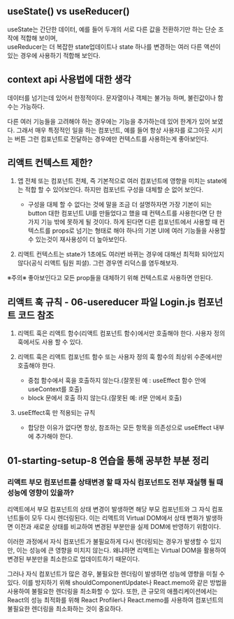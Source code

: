 ## useState() vs useReducer()

useState는 간단한 데이터, 예를 들어 두개의 서로 다른 값을 전환하기만 하는 단순 조작에 적합해 보이며,<br>
useReducer는 더 복잡한 state업데이트나 state 하나를 변경하는 여러 다른 액션이 있는 경우에 사용하기 적합해 보인다.

## context api 사용법에 대한 생각

데이터를 넘기는데 있어서 한정적이다. 문자열이나 객체는 불가능 하며, 불린값이나 함수는 가능하다.

다른 여러 기능들을 고려해야 하는 경우에는 기능을 추가하는데 있어 한계가 있어 보였다. 그래서 매우 특정적인 일을 하는 컴포넌트, 예를 들어 항상 사용자를 로그아웃 시키는 버튼 그런 컴포넌트로 전달하는 경우에만 컨텍스트를 사용하는게 좋아보인다.

## 리액트 컨텍스트 제한?

1.  앱 전체 또는 컴포넌트 전체, 즉 기본적으로 여러 컴포넌트에 영향을 미치는 state에는 적합 할 수 있어보인다. 하지만 컴포넌트 구성을 대체할 순 없어 보인다.

    -   구성을 대체 할 수 없다는 것에 말을 조금 더 설명하자면 가장 기본이 되는 button 대한 컴포넌트 UI를 만들었다고 했을 떄 컨텍스트를 사용한다면 단 한가지 기능 밖에 못하게 될 것이다. 하게 된다면 다른 컴포넌트에서 사용할 때 컨텍스트를 props로 넘기는 형태로 해야 하나의 기본 UI에 여러 기능들을 사용할 수 있는것이 재사용성이 더 높아보인다.

2.  리액트 컨텍스트는 state가 1초에도 여러번 바뀌는 경우에 대해선 최적화 되어있지 않다(공식 리액트 팀원 피셜). 그런 경우엔 리덕스를 염두해보자.

※주의※ 좋아보인다고 모든 prop들을 대체하기 위해 컨텍스트로 사용하면 안된다.

## 리액트 훅 규칙 - 06-usereducer 파일 Login.js 컴포넌트 코드 참조

1. 리액트 훅은 리액트 함수(리액트 컴포넌트 함수)에서만 호출해야 한다. 사용자 정의 훅에서도 사용 할 수 있다.

2. 리액트 훅은 리액트 컴포넌트 함수 또는 사용자 정의 훅 함수의 최상위 수준에서만 호출해야 한다.

    - 중첩 함수에서 훅을 호출하지 않는다.(잘못된 예 : useEffect 함수 안에 useContext를 호출)
    - block 문에서 호출 하지 않는다.(잘못된 예: if문 안에서 호출)

3. useEffect훅 만 적용되는 규칙
    - 합당한 이유가 없다면 항상, 참조하는 모든 항목을 의존성으로 useEffect 내부에 추가해야 한다.

## 01-starting-setup-8 연습을 통해 공부한 부분 정리

### 리액트 부모 컴포넌트를 상태변경 할 때 자식 컴포넌트도 전부 재실행 될 때 성능에 영향이 있을까?

리액트에서 부모 컴포넌트의 상태 변경이 발생하면 해당 부모 컴포넌트와 그 자식 컴포넌트들이 모두 다시 렌더링된다. 이는 리액트의 Virtual DOM에서 상태 변화가 발생하면 이전과 새로운 상태를 비교하여 변경된 부분만을 실제 DOM에 반영하기 위함이다.<br>

이러한 과정에서 자식 컴포넌트가 불필요하게 다시 렌더링되는 경우가 발생할 수 있지만, 이는 성능에 큰 영향을 미치지 않는다. 왜냐하면 리액트는 Virtual DOM을 활용하여 변경된 부분만을 최소한으로 업데이트하기 때문이다.<br>

그러나 자식 컴포넌트가 많은 경우, 불필요한 렌더링이 발생하면 성능에 영향을 미칠 수 있다. 이를 방지하기 위해 shouldComponentUpdate나 React.memo와 같은 방법을 사용하여 불필요한 렌더링을 최소화할 수 있다. 또한, 큰 규모의 애플리케이션에서는 React의 성능 최적화를 위해 React Profiler나 React.memo를 사용하여 컴포넌트의 불필요한 렌더링을 최소화하는 것이 중요하다.
